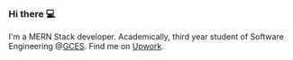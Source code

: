 ### Hi there 💻
I'm a MERN Stack developer. Academically, third year student of Software Engineering @[GCES](https://gces.edu.np/).
Find me on [Upwork](https://www.upwork.com/freelancers/~013bf0c56a31df32ca).

<!--
**sumanbhattarai/sumanbhattarai** is a ✨ _special_ ✨ repository because its `README.md` (this file) appears on your GitHub profile.

Here are some ideas to get you started:

- 🔭 I’m currently working on ...
- 🌱 I’m currently learning ...
- 👯 I’m looking to collaborate on ...
- 🤔 I’m looking for help with ...
- 💬 Ask me about ...
- 📫 How to reach me: ...
- 😄 Pronouns: ...
- ⚡ Fun fact: ...
-->
